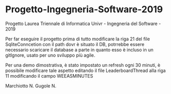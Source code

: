# Progetto-Ingegneria-Software-2019

Progetto Laurea Triennale di Informatica Univr - Ingegneria del Software - 2019 

Per far eseguire il progetto prima di tutto modificare la riga 21 del file SqliteConncetion con il path dovr è situato il DB,
potrrebbe essere necessario scaricare il database a parte in quanto esso è incluso in un gitIgnore, usato per uno sviluppo più agile.

Per una demo dimostrativa, è stato impostato un refresh ogni 30 minuti, è possibile modificare tale aspetto editando il file
LeaderboardThread alla riga 11 modificando il campo WEEASMINUTES

Marchiotto N.
Gugole N.
